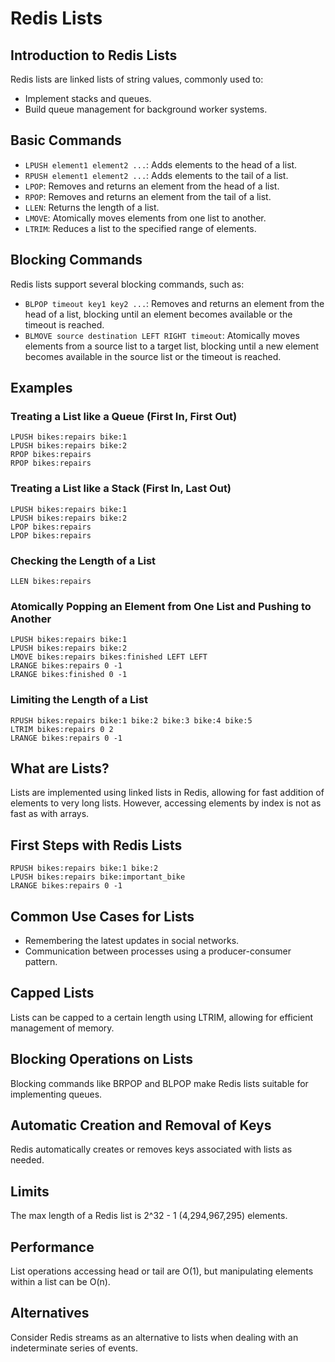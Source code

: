 # Redis Lists

## Introduction to Redis Lists

Redis lists are linked lists of string values, commonly used to:

- Implement stacks and queues.
- Build queue management for background worker systems.

## Basic Commands

- `LPUSH element1 element2 ...`: Adds elements to the head of a list.
- `RPUSH element1 element2 ...`: Adds elements to the tail of a list.
- `LPOP`: Removes and returns an element from the head of a list.
- `RPOP`: Removes and returns an element from the tail of a list.
- `LLEN`: Returns the length of a list.
- `LMOVE`: Atomically moves elements from one list to another.
- `LTRIM`: Reduces a list to the specified range of elements.

## Blocking Commands

Redis lists support several blocking commands, such as:

- `BLPOP timeout key1 key2 ...`: Removes and returns an element from the head of a list, blocking until an element becomes available or the timeout is reached.
- `BLMOVE source destination LEFT RIGHT timeout`: Atomically moves elements from a source list to a target list, blocking until a new element becomes available in the source list or the timeout is reached.

## Examples

### Treating a List like a Queue (First In, First Out)

```
LPUSH bikes:repairs bike:1
LPUSH bikes:repairs bike:2
RPOP bikes:repairs
RPOP bikes:repairs
```

### Treating a List like a Stack (First In, Last Out)

```
LPUSH bikes:repairs bike:1
LPUSH bikes:repairs bike:2
LPOP bikes:repairs
LPOP bikes:repairs
```

### Checking the Length of a List

```
LLEN bikes:repairs
```

### Atomically Popping an Element from One List and Pushing to Another

```
LPUSH bikes:repairs bike:1
LPUSH bikes:repairs bike:2
LMOVE bikes:repairs bikes:finished LEFT LEFT
LRANGE bikes:repairs 0 -1
LRANGE bikes:finished 0 -1
```

### Limiting the Length of a List

```
RPUSH bikes:repairs bike:1 bike:2 bike:3 bike:4 bike:5
LTRIM bikes:repairs 0 2
LRANGE bikes:repairs 0 -1
```

## What are Lists?

Lists are implemented using linked lists in Redis, allowing for fast addition of elements to very long lists. However, accessing elements by index is not as fast as with arrays.

## First Steps with Redis Lists

```
RPUSH bikes:repairs bike:1 bike:2
LPUSH bikes:repairs bike:important_bike
LRANGE bikes:repairs 0 -1
```

## Common Use Cases for Lists

- Remembering the latest updates in social networks.
- Communication between processes using a producer-consumer pattern.

## Capped Lists

Lists can be capped to a certain length using LTRIM, allowing for efficient management of memory.

## Blocking Operations on Lists

Blocking commands like BRPOP and BLPOP make Redis lists suitable for implementing queues.

## Automatic Creation and Removal of Keys

Redis automatically creates or removes keys associated with lists as needed.

## Limits

The max length of a Redis list is 2^32 - 1 (4,294,967,295) elements.

## Performance

List operations accessing head or tail are O(1), but manipulating elements within a list can be O(n).

## Alternatives

Consider Redis streams as an alternative to lists when dealing with an indeterminate series of events.
